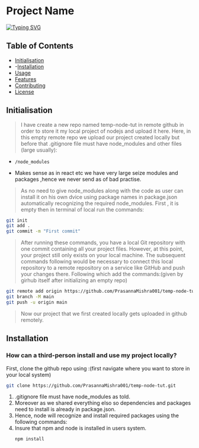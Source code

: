 # Project Name
[![Typing SVG](https://readme-typing-svg.herokuapp.com?font=Kanit&weight=500&size=30&pause=1000&color=94F7D8&width=435&lines=Node.js+Test+-+Sharing+the+Code)](https://git.io/typing-svg)

## Table of Contents

- [Initialisation](#initialisation)
- -[Installation](#installation)
- [Usage](#usage)
- [Features](#features)
- [Contributing](#contributing)
- [License](#license)

## Initialisation

> I have create a new repo named temp-node-tut in remote github in order to store it my local project of nodejs and upload it here.
> Here, in this empty remote repo we upload our project created locally but before that  .gitignore file must have node_modules and other files (large usually):
-   ```
    /node_modules
    ```
- Makes sense as in react etc we have very large seize modules and packages ,hence we never send as of bad practise.
> As no need to give node_modules along with the code as user can install it on his own dvice using package names in package.json automatically recognizing the required node_modules.
> First , it is empty then in terminal of local run the commands:
```bash
git init
git add .
git commit -m "First commit"
```
> After running these commands, you have a local Git repository with one commit containing all your project files.
However, at this point, your project still only exists on your local machine. The subsequent commands following
would be necessary to connect this local repository to a remote repository on a service like GitHub and push your changes there.
> Following which add the commands:(given by girhub itself after initializing an empty repo)
```bash
git remote add origin https://github.com/PrasannaMishra001/temp-node-tut.git
git branch -M main
git push -u origin main
```
> Now our project that we first created locally gets uploaded in github remotely.

## Installation 
### How can a third-person install and use my project locally? 
First, clone the github repo using :(first navigate where you want to store in your local system)
```bash
git clone https://github.com/PrasannaMishra001/temp-node-tut.git
```
1. .gitignore file must have node_modules as told.
2. Moreover as we shared everything elso so dependencies and packages need to install is already in package.json.
3. Hence, node will recognize and install required packages using the following commands:
4. Insure that npm and node is installed in users system.
   ```bash
   npm install
   ```
